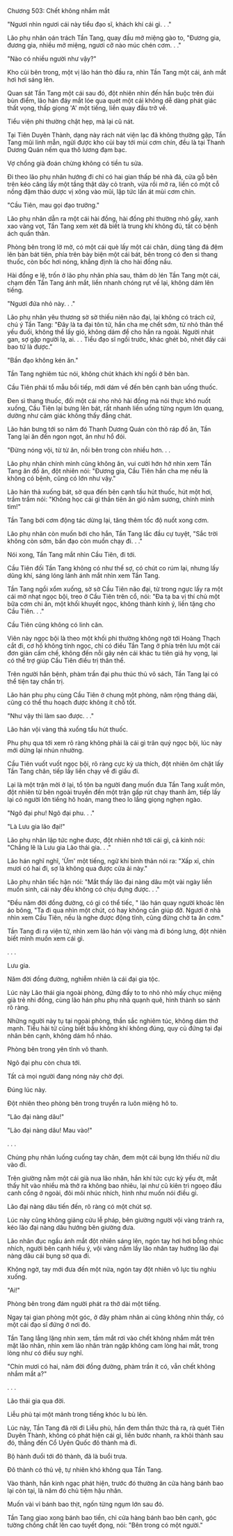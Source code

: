 




Chương 503: Chết không nhắm mắt


"Ngươi nhìn ngươi cái này tiểu đạo sĩ, khách khí cái gì. . ."

Lão phụ nhân oán trách Tần Tang, quay đầu mở miệng gào to, "Đương gia, đương gia, nhiều mở miệng, ngươi cỡ nào múc chén cơm. . ."

"Nào có nhiều người như vậy?"

Kho củi bên trong, một vị lão hán thò đầu ra, nhìn Tần Tang một cái, ánh mắt hơi hơi sáng lên.

Quan sát Tần Tang một cái sau đó, đột nhiên nhìn đến hắn buộc trên đùi bùn điểm, lão hán đáy mắt lóe qua quét một cái không dễ dàng phát giác thất vọng, thấp giọng 'A' một tiếng, liền quay đầu trở về.

Tiểu viện phi thường chật hẹp, mà lại cũ nát.

Tại Tiên Duyên Thành, dạng này rách nát viện lạc đã không thường gặp, Tần Tang mũi linh mẫn, ngửi được kho củi bay tới mùi cơm chín, đều là tại Thanh Dương Quán nếm qua thô lương đạm bạc.

Vợ chồng già đoán chừng không có tiền tu sửa.

Đi theo lão phụ nhân hướng đi chỉ có hai gian thấp bé nhà đá, cửa gỗ bên trên kéo căng lấy một tầng thật dày cỏ tranh, vừa rồi mở ra, liền có một cỗ nồng đậm thảo dược vị xông vào mũi, lập tức lấn át mùi cơm chín.

"Cầu Tiên, mau gọi đạo trưởng."

Lão phụ nhân dẫn ra một cái hài đồng, hài đồng phi thường nhỏ gầy, xanh xao vàng vọt, Tần Tang xem xét đã biết là trung khí không đủ, tất có bệnh ách quấn thân.

Phòng bên trong lờ mờ, có một cái què lấy một cái chân, dùng tảng đá đệm lên bàn bát tiên, phía trên bày biện một cái bát, bên trong có đen sì thang thuốc, còn bốc hơi nóng, khẳng định là cho hài đồng nấu.

Hài đồng e lệ, trốn ở lão phụ nhân phía sau, thăm dò lén Tần Tang một cái, chạm đến Tần Tang ánh mắt, liền nhanh chóng rụt về lại, không dám lên tiếng.

"Ngươi đứa nhỏ này. . ."

Lão phụ nhân yêu thương sờ sờ thiếu niên não đại, lại không có trách cứ, chú ý Tần Tang: "Đây là ta đại tôn tử, hắn cha mẹ chết sớm, từ nhỏ thân thể yếu đuối, không thể lấy gió, không dám để cho hắn ra ngoài. Người nhát gan, sợ gặp người lạ, ai. . . Tiểu đạo sĩ ngồi trước, khác ghét bỏ, nhét đầy cái bao tử là được."

"Bần đạo không kén ăn."

Tần Tang nghiêm túc nói, không chút khách khí ngồi ở bên bàn.

Cầu Tiên phải tổ mẫu bồi tiếp, mới dám về đến bên cạnh bàn uống thuốc.

Đen sì thang thuốc, đối một cái nho nhỏ hài đồng mà nói thực khó nuốt xuống, Cầu Tiên lại bưng lên bát, rất nhanh liền uống từng ngụm lớn quang, dường như cảm giác không thấy đắng chát.

Lão hán bưng tới so năm đó Thanh Dương Quán còn thô ráp đồ ăn, Tần Tang lại ăn đến ngon ngọt, ăn như hổ đói.

"Đừng nóng vội, từ từ ăn, nồi bên trong còn nhiều hơn. . .

Lão phụ nhân chính mình cũng không ăn, vui cười hớn hở nhìn xem Tần Tang ăn đồ ăn, đột nhiên nói: "Đương gia, Cầu Tiên hắn cha mẹ nếu là không có bệnh, cũng có lớn như vậy."

Lão hán thả xuống bát, sờ qua đến bên cạnh tẩu hút thuốc, hút một hơi, trầm trầm nói: "Không học cái gì thần tiên ăn gió nằm sương, chính mình tìm!"

Tần Tang bới cơm động tác dừng lại, tăng thêm tốc độ nuốt xong cơm.

Lão phụ nhân còn muốn bới cho hắn, Tần Tang lắc đầu cự tuyệt, "Sắc trời không còn sớm, bần đạo còn muốn chạy đi. . ."

Nói xong, Tần Tang mắt nhìn Cầu Tiên, đi tới.

Cầu Tiên đối Tần Tang không có như thế sợ, có chút co rúm lại, nhưng lấy dũng khí, sáng lóng lánh ánh mắt nhìn xem Tần Tang.

Tần Tang ngồi xổm xuống, sờ sờ Cầu Tiên não đại, từ trong ngực lấy ra một cái mờ nhạt ngọc bội, treo ở Cầu Tiên trên cổ, nói: "Đa tạ ba vị thí chủ một bữa cơm chi ân, một khối khuyết ngọc, không thành kính ý, liền tặng cho Cầu Tiên. . ."

Cầu Tiên cũng không có linh căn.

Viên này ngọc bội là theo một khối phi thường không ngờ tới Hoàng Thạch cắt đi, cơ hồ không tính ngọc, chỉ có điều Tần Tang ở phía trên lưu một cái đơn giản cấm chế, không đến nỗi gây nên cái khác tu tiên giả hy vọng, lại có thể trợ giúp Cầu Tiên điều trị thân thể.

Trên người hắn bệnh, phàm trần đại phu thúc thủ vô sách, Tần Tang lại có thể tiện tay chẩn trị.

Lão hán phu phụ cùng Cầu Tiên ở chung một phòng, năm rộng tháng dài, cũng có thể thu hoạch được không ít chỗ tốt.

"Như vậy thì làm sao được. . ."

Lão hán vội vàng thả xuống tẩu hút thuốc.

Phu phụ qua tới xem rõ ràng không phải là cái gì trân quý ngọc bội, lúc này mới dừng lại nhún nhường.

Cầu Tiên vuốt vuốt ngọc bội, rõ ràng cực kỳ ưa thích, đột nhiên ôm chặt lấy Tần Tang chân, tiếp lấy liền chạy về đi giấu đi.

Lại là một trận mời ở lại, tổ tôn ba người đang muốn đưa Tần Tang xuất môn, đột nhiên từ bên ngoài truyền đến một trận gấp rút chạy thanh âm, tiếp lấy lại có người lớn tiếng hô hoán, mang theo lo lắng giọng nghẹn ngào.

"Ngô đại phu! Ngô đại phu. . ."

"Là Lưu gia lão đại!"

Lão phụ nhân lập tức nghe được, đột nhiên nhớ tới cái gì, cả kinh nói: "Chẳng lẽ là Lưu gia Lão thái gia. . ."

Lão hán nghĩ nghĩ, 'Ừm' một tiếng, ngữ khí bình thản nói ra: "Xấp xỉ, chín mươi có hai đi, sợ là không qua được cửa ải này."

Lão phụ nhân tiếc hận nói: "Mắt thấy lão đại nàng dâu một vài ngày liền muốn sinh, cái này đều không có chịu đựng được. . ."

"Đều năm đời đồng đường, có gì có thể tiếc, " lão hán quay người khoác lên áo bông, "Ta đi qua nhìn một chút, có hay không cần giúp đỡ. Ngươi ở nhà nhìn xem Cầu Tiên, nếu là nghe được động tĩnh, cũng đừng chờ ta ăn cơm."

Tần Tang đi ra viện tử, nhìn xem lão hán vội vàng mà đi bóng lưng, đột nhiên biết mình muốn xem cái gì.

. . .

Lưu gia.

Năm đời đồng đường, nghiễm nhiên là cái đại gia tộc.

Lúc này Lão thái gia ngoài phòng, đứng đấy to to nhỏ nhỏ mấy chục miệng già trẻ nhi đồng, cùng lão hán phu phụ nhà quạnh quẽ, hình thành so sánh rõ ràng.

Những người này tụ tại ngoài phòng, thần sắc nghiêm túc, không dám thở mạnh. Tiểu hài tử cũng biết bầu không khí không đúng, quy củ đứng tại đại nhân bên cạnh, không dám hồ nháo.

Phòng bên trong yên tĩnh vô thanh.

Ngô đại phu còn chưa tới.

Tất cả mọi người đang nóng nảy chờ đợi.

Đúng lúc này.

Đột nhiên theo phòng bên trong truyền ra luôn miệng hô to.

"Lão đại nàng dâu!"

"Lão đại nàng dâu! Mau vào!"

. . .

Chúng phụ nhân luống cuống tay chân, đem một cái bụng lớn thiếu nữ dìu vào đi.

Trên giường nằm một cái già nua lão nhân, hắn khí tức cực kỳ yếu ớt, mắt thấy hít vào nhiều mà thở ra không bao nhiêu, lại như cũ kiên trì ngoẹo đầu canh cổng ở ngoài, đôi môi nhúc nhích, hình như muốn nói điều gì.

Lão đại nàng dâu tiến đến, rõ ràng có một chút sợ.

Lúc này cũng không giảng cứu lễ pháp, bên giường người vội vàng tránh ra, kéo lão đại nàng dâu hướng bên giường đưa.

Lão nhân đục ngầu ánh mắt đột nhiên sáng lên, ngón tay hơi hơi bỗng nhúc nhích, người bên cạnh hiểu ý, vội vàng nắm lấy lão nhân tay hướng lão đại nàng dâu cái bụng sờ qua đi.

Không ngờ, tay mới đưa đến một nửa, ngón tay đột nhiên vô lực tiu nghỉu xuống.

"Ai!"

Phòng bên trong đám người phát ra thở dài một tiếng.

Ngay tại gian phòng một góc, ở đây phàm nhân ai cũng không nhìn thấy, có một cái đạo sĩ đứng ở nơi đó.

Tần Tang lẳng lặng nhìn xem, tầm mắt rơi vào chết không nhắm mắt trên mặt lão nhân, nhìn xem lão nhân tràn ngập không cam lòng hai mắt, trong lòng như có điều suy nghĩ.

"Chín mươi có hai, năm đời đồng đường, phàm trần ít có, vẫn chết không nhắm mắt a?"

. . .

Lão thái gia qua đời.

Liễu phủ tại một mảnh trong tiếng khóc lu bù lên.

Lúc này, Tần Tang đã rời đi Liễu phủ, hắn đem thần thức thả ra, rà quét Tiên Duyên Thành, không có phát hiện cái gì, liền bước nhanh, ra khỏi thành sau đó, thẳng đến Cổ Uyên Quốc đô thành mà đi.

Bộ hành đuổi tới đô thành, đã là buổi trưa.

Đô thành có thủ vệ, tự nhiên khó không qua Tần Tang.

Vào thành, hắn kinh ngạc phát hiện, trước đó thường ăn cửa hàng bánh bao lại còn tại, là năm đó chủ tiệm hậu nhân.

Muốn vài vỉ bánh bao thịt, ngốn từng ngụm lớn sau đó.

Tần Tang giao xong bánh bao tiền, chỉ cửa hàng bánh bao bên cạnh, góc tường chồng chất lên cao tuyết đọng, nói: "Bên trong có một người."




